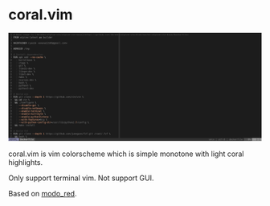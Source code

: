 # coral.vim

![screenshot](screenshot.png)

coral.vim is vim colorscheme which is simple monotone with light coral highlights.

Only support terminal vim. Not support GUI.

Based on [modo_red](https://github.com/Michal-Miko/vim-mono-red).
